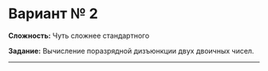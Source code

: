 # Вариант № 2
**Сложность:** Чуть сложнее cтандартного

**Задание:**  Вычисление поразрядной дизъюнкции двух двоичных чисел.

---